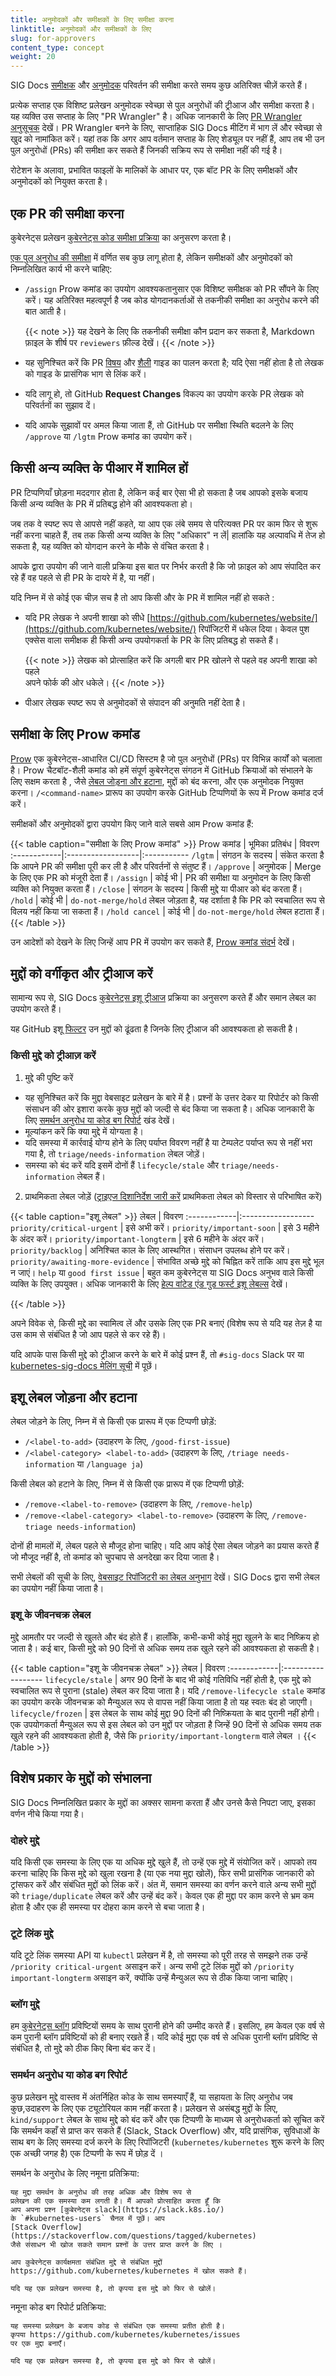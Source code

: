```yaml
---
title: अनुमोदकों और समीक्षकों के लिए समीक्षा करना
linktitle: अनुमोदकों और समीक्षकों के लिए
slug: for-approvers
content_type: concept
weight: 20
---
```


<!-- अवलोकन -->

SIG Docs [समीक्षक](/docs/contribute/participate/#reviewers) और
[अनुमोदक](/docs/contribute/participate/#approvers) परिवर्तन की समीक्षा करते समय
कुछ अतिरिक्त चीज़ें करते हैं।

प्रत्येक सप्ताह एक विशिष्ट प्रलेखन अनुमोदक स्वेच्छा से पुल अनुरोधों की ट्रीआज और समीक्षा करता है। यह व्यक्ति उस सप्ताह के लिए "PR Wrangler" है। 
अधिक जानकारी के लिए [PR Wrangler अनुसूचक](https://github.com/kubernetes/website/wiki/PR-Wranglers) देखें। PR Wrangler बनने के लिए, साप्ताहिक SIG Docs मीटिंग में भाग लें और स्वेच्छा से खुद को नामांकित करें। यहां तक कि अगर आप वर्तमान सप्ताह के लिए शेड्यूल पर नहीं हैं, आप तब भी उन पुल अनुरोधों (PRs) की समीक्षा कर सकते हैं जिनकी सक्रिय रूप से समीक्षा नहीं की गई है।

रोटेशन के अलावा, प्रभावित फाइलों के मालिकों के आधार पर, एक बॉट PR के लिए समीक्षकों और अनुमोदकों को नियुक्त करता है।

<!-- body -->

## एक PR की समीक्षा करना

कुबेरनेट्स प्रलेखन [कुबेरनेट्स कोड समीक्षा प्रक्रिया](https://github.com/kubernetes/community/blob/master/contributors/guide/owners.md#the-code-review-process) का अनुसरण करता है।

[एक पुल अनुरोध की समीक्षा](/docs/contribute/review/reviewing-prs) में वर्णित सब कुछ लागू होता है, लेकिन समीक्षकों और अनुमोदकों को निम्नलिखित कार्य भी करने चाहिए:

- `/assign` Prow कमांड का उपयोग आवश्यकतानुसार एक विशिष्ट समीक्षक को PR सौंपने के लिए करें। यह अतिरिक्त महत्वपूर्ण है जब कोड योगदानकर्ताओं से तकनीकी समीक्षा का अनुरोध करने की बात आती है।

  {{< note >}}
  यह देखने के लिए कि तकनीकी समीक्षा कौन प्रदान कर सकता है, Markdown फ़ाइल के शीर्ष पर  `reviewers` फ़ील्ड देखें।
  {{< /note >}}

- यह सुनिश्चित करें कि PR [विषय](/docs/contribute/style/content-guide/) और [शैली](/docs/contribute/style/style-guide/) गाइड का पालन करता है; यदि ऐसा नहीं होता है तो लेखक को गाइड के प्रासंगिक भाग से लिंक करें।
- यदि लागू हो, तो GitHub **Request Changes** विकल्प का उपयोग करके PR लेखक को परिवर्तनों का सुझाव दें।
- यदि आपके सुझावों पर अमल किया जाता हैं, तो GitHub पर समीक्षा स्थिति बदलने के लिए
`/approve` या `/lgtm` Prow कमांड का उपयोग करें।

## किसी अन्य व्यक्ति के पीआर में शामिल हों

PR टिप्पणियाँ छोड़ना मददगार होता है, लेकिन कई बार ऐसा भी हो सकता है जब आपको इसके बजाय किसी अन्य व्यक्ति के PR में प्रतिबद्ध होने की आवश्यकता हो।

जब तक वे स्पष्ट रूप से आपसे नहीं कहते, या आप एक लंबे समय से परित्यक्त PR पर काम फिर से शुरू नहीं करना चाहते हैं, तब तक किसी अन्य व्यक्ति के लिए "अधिकार" न लें| हालांकि यह अल्पावधि में तेज हो सकता है, यह व्यक्ति को योगदान करने के मौके से वंचित करता है।

आपके द्वारा उपयोग की जाने वाली प्रक्रिया इस बात पर निर्भर करती है कि जो फ़ाइल को आप संपादित कर रहे हैं वह पहले से ही PR के दायरे में है, या नहीं।


यदि निम्न में से कोई एक चीज़ सच है तो आप किसी और के PR में शामिल नहीं हो सकते :

- यदि PR लेखक ने अपनी शाखा को सीधे
  [https://github.com/kubernetes/website/](https://github.com/kubernetes/website/) रिपॉजिटरी में धकेल दिया। केवल पुश एक्सेस वाला समीक्षक ही किसी अन्य उपयोगकर्ता के PR के लिए प्रतिबद्ध हो सकते हैं।

  {{< note >}}
  लेखक को प्रोत्साहित करें कि अगली बार PR खोलने से पहले वह अपनी शाखा को पहले  
  अपने फोर्क की ओर धकेले।
  {{< /note >}}

- पीआर लेखक स्पष्ट रूप से अनुमोदकों से संपादन की अनुमति नहीं देता है।

## समीक्षा के लिए Prow कमांड

[Prow](https://github.com/kubernetes/test-infra/blob/master/prow/README.md) एक
कुबेरनेट्स-आधारित CI/CD सिस्टम है जो पुल अनुरोधों (PRs) पर विभिन्न कार्यों को चलाता है।
Prow चैटबॉट-शैली कमांड को हमें संपूर्ण कुबेरनेट्स संगठन में GitHub क्रियाओं को
संभालने के लिए सक्षम करता है , जैसे [लेबल जोड़ना और हटाना](#adding-and-removing-issue-labels), मुद्दों को बंद करना, और एक अनुमोदक नियुक्त करना। `/<command-name>` प्रारूप का उपयोग करके GitHub टिप्पणियों के रूप में Prow कमांड दर्ज करें।

समीक्षकों और अनुमोदकों द्वारा उपयोग किए जाने वाले सबसे आम Prow कमांड हैं:

{{< table caption="समीक्षा के लिए Prow कमांड" >}}
Prow कमांड | भूमिका प्रतिबंध | विवरण
:------------|:------------------|:-----------
`/lgtm` | संगठन के सदस्य | संकेत करता है कि आपने PR की समीक्षा पूरी कर ली है और परिवर्तनों से संतुष्ट हैं।
`/approve` | अनुमोदक | Merge के लिए एक PR को मंजूरी देता हैं।
`/assign` | कोई भी | PR की समीक्षा या अनुमोदन के लिए किसी व्यक्ति को नियुक्त करता हैं।
`/close` | संगठन के सदस्य | किसी मुद्दे या पीआर को बंद करता हैं।
`/hold` | कोई भी | `do-not-merge/hold` लेबल जोड़ता है, यह दर्शाता है कि PR को स्वचालित रूप से विलय नहीं किया जा सकता हैं।
`/hold cancel` | कोई भी | `do-not-merge/hold` लेबल हटाता हैं।
{{< /table >}}

उन आदेशों को देखने के लिए जिन्हें आप PR में उपयोग कर सकते हैं,
[Prow कमांड संदर्भ](https://prow.k8s.io/command-help?repo=kubernetes%2Fwebsite)  देखें।

##  मुद्दों को वर्गीकृत और ट्रीआज करें


सामान्य रूप से, SIG Docs [कुबेरनेट्स इशू ट्रीआज](https://github.com/kubernetes/community/blob/master/contributors/guide/issue-triage.md) प्रक्रिया का अनुसरण करते हैं और समान लेबल का उपयोग करते हैं।


यह GitHub इशू [फिल्टर](https://github.com/kubernetes/website/issues?q=is%3Aissue+is%3Aopen+-label%3Apriority%2Fbacklog+-label%3Apriority%2Fimportant-longterm+-label%3Apriority%2Fimportant-soon+-label%3Atriage%2Fneeds-information+-label%3Atriage%2Fsupport+sort%3Acreated-asc)
उन मुद्दों को ढूंढता है जिनके लिए ट्रीआज की आवश्यकता हो सकती है।

### किसी मुद्दे को ट्रीआज़ करें

1. मुद्दे की पुष्टि करें
  - यह सुनिश्चित करें कि मुद्दा वेबसाइट प्रलेखन के बारे में है। प्रश्नों के उत्तर देकर या रिपोर्टर को किसी संसाधन की ओर
    इशारा करके कुछ मुद्दों को जल्दी से बंद किया जा सकता है। अधिक
    जानकारी के लिए [समर्थन अनुरोध या कोड बग रिपोर्ट](#support-requests-or-code-bug-reports) खंड देखें।
  - मूल्यांकन करें कि क्या मुद्दे में योग्यता है।
  - यदि समस्या में कार्रवाई योग्य होने के लिए पर्याप्त विवरण नहीं है 
    या टेम्पलेट पर्याप्त रूप से नहीं भरा गया है, तो `triage/needs-information` लेबल जोड़ें।
  - समस्या को बंद करें यदि इसमें दोनों हैं `lifecycle/stale` और `triage/needs-information` लेबल हैं।

2. प्राथमिकता लेबल जोड़ें ([ट्राइएज दिशानिर्देश जारी करें](https://github.com/kubernetes/community/blob/master/contributors/guide/issue-triage.md#define-priority) प्राथमिकता लेबल को विस्तार से परिभाषित करें)

  {{< table caption="इशू लेबल" >}}
  लेबल | विवरण
  :------------|:------------------
  `priority/critical-urgent` | इसे अभी करें।
  `priority/important-soon` | इसे 3 महीने के अंदर करें।
  `priority/important-longterm` | इसे 6 महीने के अंदर करें।
  `priority/backlog` | अनिश्चित काल के लिए आस्थगित। संसाधन उपलब्ध होने पर करें।
  `priority/awaiting-more-evidence` | संभावित अच्छे मुद्दे को चिह्नित करें ताकि आप इस मुद्दे भूल न जाएं।
  `help` या `good first issue` | बहुत कम कुबेरनेट्स या SIG Docs अनुभव वाले किसी व्यक्ति के लिए उपयुक्त। अधिक जानकारी के लिए [हेल्प वांटेड एंड गुड फर्स्ट इशू लेबल्स](https://kubernetes.dev/docs/guide/help-wanted/) देखें।

  {{< /table >}}

  अपने विवेक से, किसी मुद्दे का स्वामित्व लें और उसके लिए एक PR बनाएं
  (विशेष रूप से यदि यह तेज़ है या उस काम से संबंधित है जो आप पहले से कर रहे हैं)।

यदि आपके पास किसी मुद्दे को ट्रीआज करने के बारे में कोई प्रश्न हैं, तो  `#sig-docs` Slack पर या [kubernetes-sig-docs मेलिंग सूची](https://groups.google.com/forum/#!forum/kubernetes-sig-docs) में पूछें।

## इशू लेबल जोड़ना और हटाना

लेबल जोड़ने के लिए, निम्न में से किसी एक प्रारूप में एक टिप्पणी छोड़ें:

- `/<label-to-add>` (उदाहरण के लिए, `/good-first-issue`)
- `/<label-category> <label-to-add>` (उदाहरण के लिए, `/triage needs-information` या `/language ja`)

किसी लेबल को हटाने के लिए, निम्न में से किसी एक प्रारूप में एक टिप्पणी छोड़ें:

- `/remove-<label-to-remove>` (उदाहरण के लिए, `/remove-help`)
- `/remove-<label-category> <label-to-remove>` (उदाहरण के लिए, `/remove-triage needs-information`)

दोनों ही मामलों में, लेबल पहले से मौजूद होना चाहिए। यदि आप कोई ऐसा लेबल जोड़ने का प्रयास करते हैं जो मौजूद नहीं है, तो कमांड को
चुपचाप से अनदेखा कर दिया जाता है।

सभी लेबलों की सूची के लिए, [वेबसाइट रिपॉजिटरी का लेबल अनुभाग](https://github.com/kubernetes/website/labels) देखें। SIG Docs द्वारा सभी लेबल का उपयोग नहीं किया जाता है।

### इशू के जीवनचक्र लेबल
मुद्दे आमतौर पर जल्दी से खुलते और बंद होते हैं।
हालाँकि, कभी-कभी कोई मुद्दा खुलने के बाद निष्क्रिय हो जाता है।
कई बार, किसी मुद्दे को 90 दिनों से अधिक समय तक खुले रहने की आवश्यकता हो सकती है।

{{< table caption="इशू के जीवनचक्र लेबल" >}}
लेबल | विवरण
:------------|:------------------
`lifecycle/stale` | अगर 90 दिनों के बाद भी कोई गतिविधि नहीं होती है, एक मुद्दे को स्वचालित रूप से पुराना (stale) लेबल कर दिया जाता है। यदि `/remove-lifecycle stale` कमांड का उपयोग करके जीवनचक्र को मैन्युअल रूप से वापस नहीं किया जाता है तो यह स्वतः बंद हो जाएगी।
`lifecycle/frozen` | इस लेबल के साथ कोई मुद्दा 90 दिनों की निष्क्रियता के बाद पुरानी नहीं होगी। एक उपयोगकर्ता मैन्युअल रूप से इस लेबल को उन मुद्दों पर जोड़ता है जिन्हें 90 दिनों से अधिक समय तक खुले रहने की आवश्यकता होती है, जैसे कि `priority/important-longterm` वाले लेबल ।
{{< /table >}}

## विशेष प्रकार के मुद्दों को संभालना

SIG Docs निम्नलिखित प्रकार के मुद्दों का अक्सर सामना करता हैं और उनसे कैसे निपटा जाए, इसका वर्णन नीचे किया गया है।

### दोहरे मुद्दे

यदि किसी एक समस्या के लिए एक या अधिक मुद्दे खुले हैं, तो उन्हें एक मुद्दे में संयोजित करें।
आपको तय करना चाहिए कि किस मुद्दे को खुला रखना है (या
एक नया मुद्दा खोलें), फिर सभी प्रासंगिक जानकारी को ट्रांसफर करें और संबंधित मुद्दों को लिंक करें।
अंत में, समान समस्या का वर्णन करने वाले अन्य सभी मुद्दों को `triage/duplicate` लेबल करें और उन्हें बंद करें। केवल एक ही मुद्दा पर काम करने से भ्रम कम होता है
और एक ही समस्या पर दोहरा काम करने से बचा जाता है।

### टूटे लिंक मुद्दे

यदि टूटे लिंक समस्या API या `kubectl` प्रलेखन में है, तो समस्या को पूरी तरह से समझने तक उन्हें `/priority critical-urgent` असाइन करें। अन्य सभी टूटे लिंक मुद्दों को `/priority important-longterm` असाइन करें, क्योंकि उन्हें मैन्युअल रूप से ठीक किया जाना चाहिए।

### ब्लॉग मुद्दे

हम [कुबेरनेट्स ब्लॉग](/blog/) प्रविष्टियों समय के साथ पुरानी
होने की उम्मीद करते हैं। इसलिए, हम केवल एक वर्ष से कम पुरानी ब्लॉग प्रविष्टियों को ही बनाए रखते हैं। यदि कोई मुद्दा एक वर्ष से अधिक पुरानी ब्लॉग प्रविष्टि से संबंधित है, तो मुद्दे को ठीक किए बिना बंद कर दें।

### समर्थन अनुरोध या कोड बग रिपोर्ट

कुछ प्रलेखन मुद्दे वास्तव में अंतर्निहित कोड के साथ समस्याएँ हैं, या सहायता के लिए अनुरोध
जब कुछ,उदाहरण के लिए एक ट्यूटोरियल काम नहीं करता है।
प्रलेखन से असंबद्ध मुद्दों के लिए, `kind/support` लेबल के साथ मुद्दे को बंद करें और एक टिप्पणी के माध्यम से अनुरोधकर्ता को सूचित करें कि समर्थन कहाँ से प्राप्त कर सकते हैं (Slack, Stack Overflow) और, यदि प्रासंगिक, सुविधाओं के साथ बग के लिए समस्या दर्ज करने के लिए रिपॉजिटरी (`kubernetes/kubernetes` शुरू करने के लिए एक अच्छी जगह है) एक टिप्पणी के रूप में छोड़ दें ।

समर्थन के अनुरोध के लिए नमूना प्रतिक्रिया:

```none
यह मुद्दा समर्थन के अनुरोध की तरह अधिक और विशेष रूप से
प्रलेखन की एक समस्या कम लगती है। मैं आपको प्रोत्साहित करता हूँ कि
आप अपना प्रश्न [कुबेरनेट्स slack](https://slack.k8s.io/) 
के `#kubernetes-users` चैनल में पूछें। आप
[Stack Overflow](https://stackoverflow.com/questions/tagged/kubernetes)
जैसे संसाधन भी खोज सकते समान प्रश्नों के उत्तर प्राप्त करने के लिए ।

आप कुबेरनेट्स कार्यक्षमता संबंधित मुद्दे से संबंधित मुद्दों
https://github.com/kubernetes/kubernetes में खोल सकते हैं।

यदि यह एक प्रलेखन समस्या है, तो कृपया इस मुद्दे को फिर से खोलें।
```

नमूना कोड बग रिपोर्ट प्रतिक्रिया:

```none
यह समस्या प्रलेखन के बजाय कोड से संबंधित एक समस्या प्रतीत होती है।
कृपया https://github.com/kubernetes/kubernetes/issues
पर एक मुद्दा बनाएँ।

यदि यह एक प्रलेखन समस्या है, तो कृपया इस मुद्दे को फिर से खोलें।
``` 
